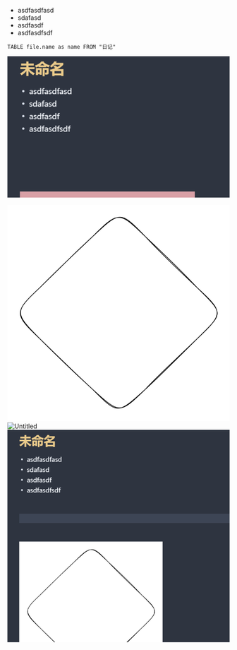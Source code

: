 - asdfasdfasd
- sdafasd
- asdfasdf
- asdfasdfsdf


```dataview
TABLE file.name as name FROM "日记"
```

![](附件/image/未命名_image_1.png)


![](Excalidraw/未命名_image_2.svg)
![Untitled](Untitled.table)
![](附件/image/未命名_image_2.png)